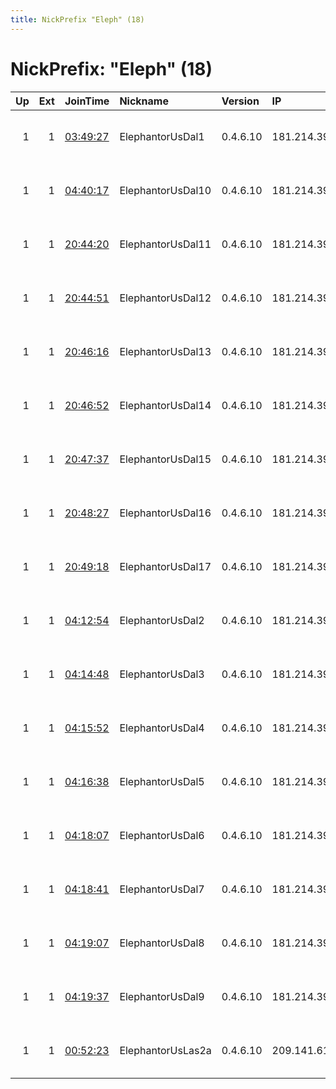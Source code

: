 ```yaml
---
title: NickPrefix "Eleph" (18)
---
```


# NickPrefix: "Eleph" (18)

|   Up |   Ext | JoinTime                                                                                              | Nickname          | Version   | IP            | AS               | CC   |   ORp |   Dirp | OS    | Contact                            |   eFamMembers |
|-----:|------:|:------------------------------------------------------------------------------------------------------|:------------------|:----------|:--------------|:-----------------|:-----|------:|-------:|:------|:-----------------------------------|--------------:|
|    1 |     1 | [03:49:27](https://nusenu.github.io/OrNetStats/w/relay/2077ACF60934EF36CC176867629BC37CB3545D74.html) | ElephantorUsDal1  | 0.4.6.10  | 181.214.39.66 | NEXTARRAY-ASN-01 | us   |  9001 |      0 | Linux | elephantor at protonmail dot com t |             1 |
|    1 |     1 | [04:40:17](https://nusenu.github.io/OrNetStats/w/relay/1849400D5A13A07BE80223D444FA7C13F2BDE1D4.html) | ElephantorUsDal10 | 0.4.6.10  | 181.214.39.80 | NEXTARRAY-ASN-01 | us   |  9001 |      0 | Linux | elephantor at protonmail dot com t |             1 |
|    1 |     1 | [20:44:20](https://nusenu.github.io/OrNetStats/w/relay/17EC93025CF09FE1D69B10FB2D860EA935932EEE.html) | ElephantorUsDal11 | 0.4.6.10  | 181.214.39.97 | NEXTARRAY-ASN-01 | us   |  9001 |      0 | Linux | elephantor at protonmail dot com t |             1 |
|    1 |     1 | [20:44:51](https://nusenu.github.io/OrNetStats/w/relay/36CE38B3354D85FEF789745EFBB4459C57CBD55C.html) | ElephantorUsDal12 | 0.4.6.10  | 181.214.39.95 | NEXTARRAY-ASN-01 | us   |  9001 |      0 | Linux | elephantor at protonmail dot com t |             1 |
|    1 |     1 | [20:46:16](https://nusenu.github.io/OrNetStats/w/relay/A0FCEDEAE67B323ACFE595CA71AD2129CD321E0B.html) | ElephantorUsDal13 | 0.4.6.10  | 181.214.39.94 | NEXTARRAY-ASN-01 | us   |  9001 |      0 | Linux | elephantor at protonmail dot com t |             1 |
|    1 |     1 | [20:46:52](https://nusenu.github.io/OrNetStats/w/relay/08C26F22862A26A9A3B2843D90B5F5F50CFDA2E2.html) | ElephantorUsDal14 | 0.4.6.10  | 181.214.39.92 | NEXTARRAY-ASN-01 | us   |  9001 |      0 | Linux | elephantor at protonmail dot com t |             1 |
|    1 |     1 | [20:47:37](https://nusenu.github.io/OrNetStats/w/relay/2BF5AF5BB6C20F64D885D895D6B3B7418E542568.html) | ElephantorUsDal15 | 0.4.6.10  | 181.214.39.90 | NEXTARRAY-ASN-01 | us   |  9001 |      0 | Linux | elephantor at protonmail dot com t |             1 |
|    1 |     1 | [20:48:27](https://nusenu.github.io/OrNetStats/w/relay/DDA91A187D9962A343FDC0DCC3C5C99CA3A94C61.html) | ElephantorUsDal16 | 0.4.6.10  | 181.214.39.88 | NEXTARRAY-ASN-01 | us   |  9001 |      0 | Linux | elephantor at protonmail dot com t |             1 |
|    1 |     1 | [20:49:18](https://nusenu.github.io/OrNetStats/w/relay/C9C88C754153D6E70F77D4894839298367D9730B.html) | ElephantorUsDal17 | 0.4.6.10  | 181.214.39.87 | NEXTARRAY-ASN-01 | us   |  9001 |      0 | Linux | elephantor at protonmail dot com t |             1 |
|    1 |     1 | [04:12:54](https://nusenu.github.io/OrNetStats/w/relay/7EC419BEB29C34D2C12E1A969F907A75406306E9.html) | ElephantorUsDal2  | 0.4.6.10  | 181.214.39.68 | NEXTARRAY-ASN-01 | us   |  9001 |      0 | Linux | elephantor at protonmail dot com t |             1 |
|    1 |     1 | [04:14:48](https://nusenu.github.io/OrNetStats/w/relay/B9D1DBE9F4CBFDD3CE24DF39DE207EB288D85B35.html) | ElephantorUsDal3  | 0.4.6.10  | 181.214.39.69 | NEXTARRAY-ASN-01 | us   |  9001 |      0 | Linux | elephantor at protonmail dot com t |             1 |
|    1 |     1 | [04:15:52](https://nusenu.github.io/OrNetStats/w/relay/1B6D7FC2E1C47A5CE37267BFE1FBF70BDEC691A0.html) | ElephantorUsDal4  | 0.4.6.10  | 181.214.39.70 | NEXTARRAY-ASN-01 | us   |  9001 |      0 | Linux | elephantor at protonmail dot com t |             1 |
|    1 |     1 | [04:16:38](https://nusenu.github.io/OrNetStats/w/relay/50DBA193F1B40FEA557ACF902C75E98038B3F988.html) | ElephantorUsDal5  | 0.4.6.10  | 181.214.39.73 | NEXTARRAY-ASN-01 | us   |  9001 |      0 | Linux | elephantor at protonmail dot com t |             1 |
|    1 |     1 | [04:18:07](https://nusenu.github.io/OrNetStats/w/relay/B0BDE74EEAD117D8050368972673DB82B6F564D5.html) | ElephantorUsDal6  | 0.4.6.10  | 181.214.39.74 | NEXTARRAY-ASN-01 | us   |  9001 |      0 | Linux | elephantor at protonmail dot com t |             1 |
|    1 |     1 | [04:18:41](https://nusenu.github.io/OrNetStats/w/relay/CB6475A097ACF83230A8A93EA1C4B42B7DEDC672.html) | ElephantorUsDal7  | 0.4.6.10  | 181.214.39.75 | NEXTARRAY-ASN-01 | us   |  9001 |      0 | Linux | elephantor at protonmail dot com t |             1 |
|    1 |     1 | [04:19:07](https://nusenu.github.io/OrNetStats/w/relay/6336463B29E2A7B6A9224A0013BA6095EC8F12DA.html) | ElephantorUsDal8  | 0.4.6.10  | 181.214.39.77 | NEXTARRAY-ASN-01 | us   |  9001 |      0 | Linux | elephantor at protonmail dot com t |             1 |
|    1 |     1 | [04:19:37](https://nusenu.github.io/OrNetStats/w/relay/8662C377D5AEFB0CBFD3CB0EB26A2E1C1799AA21.html) | ElephantorUsDal9  | 0.4.6.10  | 181.214.39.79 | NEXTARRAY-ASN-01 | us   |  9001 |      0 | Linux | elephantor at protonmail dot com t |             1 |
|    1 |     1 | [00:52:23](https://nusenu.github.io/OrNetStats/w/relay/98D2D6E7CF8E433B208794DE881AD4040B549B41.html) | ElephantorUsLas2a | 0.4.6.10  | 209.141.61.36 | PONYNET          | us   |  9002 |      0 | Linux | elephantor at protonmail dot com t |             4 |
